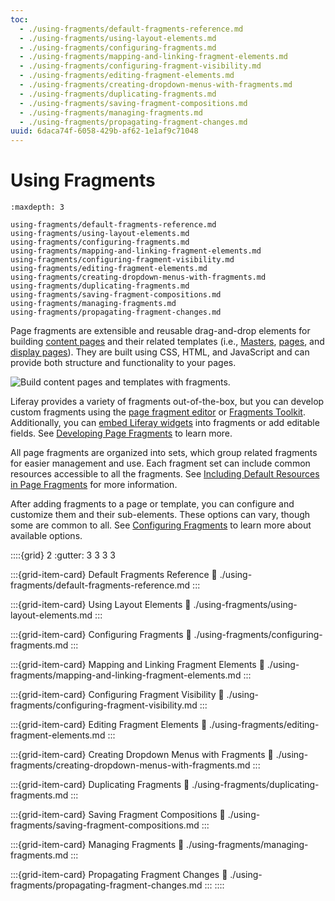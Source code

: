 ```yaml
---
toc:
  - ./using-fragments/default-fragments-reference.md
  - ./using-fragments/using-layout-elements.md
  - ./using-fragments/configuring-fragments.md
  - ./using-fragments/mapping-and-linking-fragment-elements.md
  - ./using-fragments/configuring-fragment-visibility.md
  - ./using-fragments/editing-fragment-elements.md
  - ./using-fragments/creating-dropdown-menus-with-fragments.md
  - ./using-fragments/duplicating-fragments.md
  - ./using-fragments/saving-fragment-compositions.md
  - ./using-fragments/managing-fragments.md
  - ./using-fragments/propagating-fragment-changes.md
uuid: 6daca74f-6058-429b-af62-1e1af9c71048
---
```

# Using Fragments

```{toctree}
:maxdepth: 3

using-fragments/default-fragments-reference.md
using-fragments/using-layout-elements.md
using-fragments/configuring-fragments.md
using-fragments/mapping-and-linking-fragment-elements.md
using-fragments/configuring-fragment-visibility.md
using-fragments/editing-fragment-elements.md
using-fragments/creating-dropdown-menus-with-fragments.md
using-fragments/duplicating-fragments.md
using-fragments/saving-fragment-compositions.md
using-fragments/managing-fragments.md
using-fragments/propagating-fragment-changes.md
```

Page fragments are extensible and reusable drag-and-drop elements for building [content pages](../using-content-pages.md) and their related templates (i.e., [Masters](../defining-headers-and-footers/master-page-templates.md), [pages](../adding-pages/creating-a-page-template.md), and [display pages](../../displaying-content/using-display-page-templates.md)). They are built using CSS, HTML, and JavaScript and can provide both structure and functionality to your pages.

![Build content pages and templates with fragments.](./using-fragments/images/01.png)

Liferay provides a variety of fragments out-of-the-box, but you can develop custom fragments using the [page fragment editor](../../developer-guide/reference/fragments/page-fragment-editor-interface-reference.md) or [Fragments Toolkit](../../developer-guide/developing-page-fragments/using-the-fragments-toolkit.md). Additionally, you can [embed Liferay widgets](../../developer-guide/reference/fragments/fragment-specific-tags-reference.md#including-widgets-within-a-fragment) into fragments or add editable fields. See [Developing Page Fragments](../../developer-guide/developing-page-fragments/developing-fragments-intro.md) to learn more.

All page fragments are organized into sets, which group related fragments for easier management and use. Each fragment set can include common resources accessible to all the fragments. See [Including Default Resources in Page Fragments](../../developer-guide/developing-page-fragments/including-default-resources-with-fragments.md) for more information.

After adding fragments to a page or template, you can configure and customize them and their sub-elements. These options can vary, though some are common to all. See [Configuring Fragments](./using-fragments/configuring-fragments.md) to learn more about available options.

::::{grid} 2
:gutter: 3 3 3 3

:::{grid-item-card} Default Fragments Reference
:link: ./using-fragments/default-fragments-reference.md
:::

:::{grid-item-card} Using Layout Elements
:link: ./using-fragments/using-layout-elements.md
:::

:::{grid-item-card} Configuring Fragments
:link: ./using-fragments/configuring-fragments.md
:::

:::{grid-item-card} Mapping and Linking Fragment Elements
:link: ./using-fragments/mapping-and-linking-fragment-elements.md
:::

:::{grid-item-card} Configuring Fragment Visibility
:link: ./using-fragments/configuring-fragment-visibility.md
:::

:::{grid-item-card} Editing Fragment Elements
:link: ./using-fragments/editing-fragment-elements.md
:::

:::{grid-item-card} Creating Dropdown Menus with Fragments
:link: ./using-fragments/creating-dropdown-menus-with-fragments.md
:::

:::{grid-item-card} Duplicating Fragments
:link: ./using-fragments/duplicating-fragments.md
:::

:::{grid-item-card} Saving Fragment Compositions
:link: ./using-fragments/saving-fragment-compositions.md
:::

:::{grid-item-card} Managing Fragments
:link: ./using-fragments/managing-fragments.md
:::

:::{grid-item-card} Propagating Fragment Changes
:link: ./using-fragments/propagating-fragment-changes.md
:::
::::
